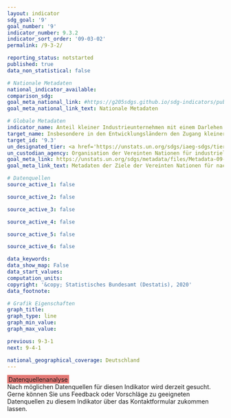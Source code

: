 ```yaml
---
layout: indicator
sdg_goal: '9'
goal_number: '9'
indicator_number: 9.3.2
indicator_sort_order: '09-03-02'
permalink: /9-3-2/

reporting_status: notstarted
published: true
data_non_statistical: false

# Nationale Metadaten
national_indicator_available: 
comparison_sdg: 
goal_meta_national_link: #https://g205sdgs.github.io/sdg-indicators/public/MetaDe/9.3.2.pdf
goal_meta_national_link_text: Nationale Metadaten

# Globale Metadaten
indicator_name: Anteil kleiner Industrieunternehmen mit einem Darlehen oder einem Kreditrahmen
target_name: Insbesondere in den Entwicklungsländern den Zugang kleiner Industrie- und anderer Unternehmen zu Finanzdienstleistungen, einschließlich bezahlbaren Krediten, und ihre Einbindung in Wertschöpfungsketten und Märkte erhöhen
target_id: '9.3'
un_designated_tier: <a href='https://unstats.un.org/sdgs/iaeg-sdgs/tier-classification/' title='Klicken Sie hier um weitere Informationen zur UN-Tier-Klassifikation zu erhalten.'>Tier II</a>
un_custodian_agency: Organisation der Vereinten Nationen für industrielle Entwicklung (UNIDO)<br>Weltbank (WB)
goal_meta_link: https://unstats.un.org/sdgs/metadata/files/Metadata-09-03-02.pdf
goal_meta_link_text: Metadaten der Ziele der Vereinten Nationen für nachhaltige Entwicklung

# Datenquellen
source_active_1: false

source_active_2: false

source_active_3: false

source_active_4: false

source_active_5: false

source_active_6: false

data_keywords: 
data_show_map: False
data_start_values: 
computation_units: 
copyright: '&copy; Statistisches Bundesamt (Destatis), 2020'
data_footnote: 

# Grafik Eigenschaften
graph_title: 
graph_type: line
graph_min_value: 
graph_max_value: 

previous: 9-3-1
next: 9-4-1

national_geographical_coverage: Deutschland
---
```


<span style="background-color:#E27874;padding-bottom: 1px;padding-top: 2px;padding-left: 3px;padding-right: 3px;"> Datenquellenanalyse </span><br>
Nach möglichen Datenquellen für diesen Indikator wird derzeit gesucht.
Gerne können Sie uns Feedback oder Vorschläge zu geeigneten Datenquellen zu diesem Indikator über das Kontaktformular zukommen lassen.